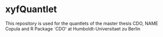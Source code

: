 xyfQuantlet
===========


This repository is used for the quantlets of the master thesis CDO, NAME Copula and R Package `CDO' at Humboldt-Universitaet zu Berlin

